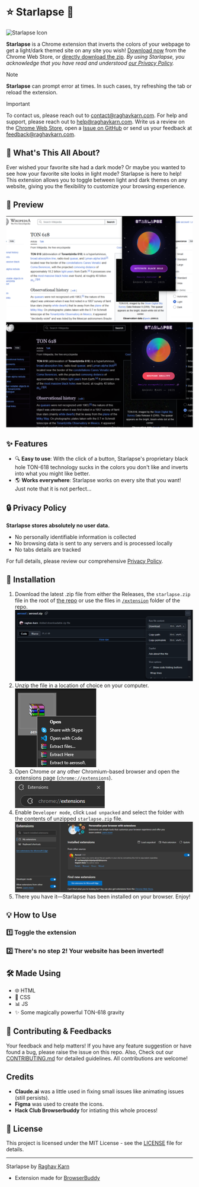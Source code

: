 # ⭐ Starlapse 🌠

![Starlapse Icon](extension/icon128.png)

**Starlapse** is a Chrome extension that inverts the colors of your webpage to get a light/dark themed site on  any site you wish! [Download now](https://chromewebstore.google.com/) from the Chrome Web Store, or [directly download the zip](https://github.com/raghav-karn/starlapse/releases/latest/download/starlapse.zip). *By using Starlapse, you acknowledge that you have read and understood [our Privacy Policy](https://starlapse.raghavkarn.com/privacy-policy).*

> [!NOTE]
> **Starlapse** can prompt error at times. In such cases, try refreshing the tab or reload the extension. 

> [!IMPORTANT]
> To contact us, please reach out to [contact@raghavkarn.com](mailto:contact@raghavkarn.com). For help and support, please reach out to [help@raghavkarn.com](mailto:help@raghavkarn.com). Write us a review on the [Chrome Web Store](https://chromewebstore.google.com/detail/starlapse/jkkedagbmggnopjjjjodahkbpmolidje/reviews), open a [Issue on GitHub](https://github.com/raghav-karn/starlapse/issues) or send us your feedback at [feedback@raghavkarn.com](mailto:feedback@raghavkarn.com).

## 🤔 What's This All About?

Ever wished your favorite site had a dark mode? Or maybe you wanted to see how your favorite site looks in light mode? Starlapse is here to help! This extension allows you to toggle between light and dark themes on any website, giving you the flexibility to customize your browsing experience.

## 📸 Preview
![Preview1](images/preview1.png)
![Preview2](images/preview2.png)

## ✨ Features

- 🔍 **Easy to use**: With the click of a button, Starlapse's proprietary black hole TON-618 technology sucks in the colors you don't like and inverts into what you might like better.
- 🌎 **Works everywhere**: Starlapse works on every site that you want! Just note that it is not perfect...

## 🔒 Privacy Policy

**Starlapse stores absolutely no user data.**

- No personally identifiable information is collected
- No browsing data is sent to any servers and is processed locally
- No tabs details are tracked

For full details, please review our comprehensive [Privacy Policy](https://starlapse.raghavkarn.com/privacy-policy).

## 🚀 Installation

1. Download the latest .zip file from either the Releases, the `starlapse.zip` file in the root of [the repo](https://github.com/raghav-karn/starlapse) or use the files in [`/extension`](https://github.com/raghav-karn/starlapse/tree/main/extension) folder of the repo.
![Step 1](images/dwd1.png)
2. Unzip the file in a location of choice on your computer.
![Step 2](images/dwd2.png)
3. Open Chrome or any other Chromium-based browser and open the extensions page (`chrome://extensions`).
![Step 3](images/dwd3.png)
4. Enable `Developer mode`, click `Load unpacked` and select the folder with the contents of unzipped `starlapse.zip` file.
![Step 4](images/dwd4.png)
5. There you have it—Starlapse has been installed on your browser. Enjoy!

## 💡 How to Use

### 1️⃣ Toggle the extension

### 2️⃣ There's no step 2! Your website has been inverted!

## 🛠️ Made Using

- 🌐 HTML
- 🎨 CSS
- 📊 JS
- ✨ Some magically powerful TON-618 gravity

## 🤝 Contributing & Feedbacks
Your feedback and help matters! If you have any feature suggestion or have found a bug, please raise the issue on this repo. Also, Check out our [CONTRIBUTING.md](https://github.com/raghav-karn/.github/blob/main/CONTRIBUTING.md) for detailed guidelines. All contributions are welcome!

## Credits

- **Claude.ai** was a little used in fixing small issues like animating issues (still persists).
- **Figma** was used to create the icons.
- **Hack Club Browserbuddy** for intiating this whole process!

## 📝 License

This project is licensed under the MIT License - see the [LICENSE](LICENSE) file for details.

---
Starlapse by [Raghav Karn](https://github.com/raghav-karn)
- Extension made for [BrowserBuddy](https://browserbuddy.hackclub.com)
